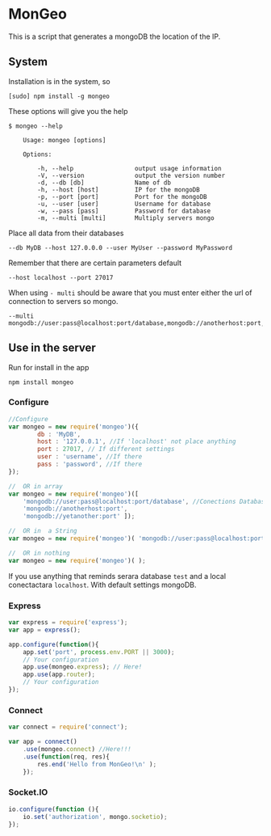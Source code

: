 # MonGeo

This is a script that generates a mongoDB the location of the IP.

## System
Installation is in the system, so

	[sudo] npm install -g mongeo

These options will give you the help
```console
$ mongeo --help

	Usage: mongeo [options]
	
	Options:
	
		-h, --help                 output usage information
		-V, --version              output the version number
		-d, --db [db]              Name of db
		-h, --host [host]          IP for the mongoDB
		-p, --port [port]          Port for the mongoDB
		-u, --user [user]          Username for database
		-w, --pass [pass]          Password for database
		-m, --multi [multi]        Multiply servers mongo
```
Place all data from their databases 

	--db MyDB --host 127.0.0.0 --user MyUser --password MyPassword

Remember that there are certain parameters default

	--host localhost --port 27017

When using `- multi` should be aware that you must enter either the url of connection to servers so mongo.

	--multi mongodb://user:pass@localhost:port/database,mongodb://anotherhost:port,mongodb://yetanother:port

## Use in the server

Run for install in the app

	npm install mongeo

### Configure

```js
//Configure
var mongeo = new require('mongeo')({
		db : 'MyDB',
		host : '127.0.0.1', //If 'localhost' not place anything
		port : 27017, // If different settings
		user : 'username', //If there
		pass : 'password', //If there
});

//	OR in array
var mongeo = new require('mongeo')([ 
	'mongodb://user:pass@localhost:port/database', //Conections Database 
	'mongodb://anotherhost:port',  
	'mongodb://yetanother:port' ]); 

//	OR in  a String
var mongeo = new require('mongeo')( 'mongodb://user:pass@localhost:port/database' );

//	OR in nothing
var mongeo = new require('mongeo')( );
```
If you use anything that reminds serara database `test` and a local conectactara `localhost`. With default settings mongoDB.

### Express
```javascript
var express = require('express');
var app = express();

app.configure(function(){
	app.set('port', process.env.PORT || 3000);
	// Your configuration
	app.use(mongeo.express); // Here! 
	app.use(app.router);
	// Your configuration
});
```

### Connect
```javascript
var connect = require('connect');

var app = connect()
	.use(mongeo.connect) //Here!!!
	.use(function(req, res){
		res.end('Hello from MonGeo!\n' );
	});
```
### Socket.IO
```javascript
io.configure(function (){
	io.set('authorization', mongo.socketio);
});
```